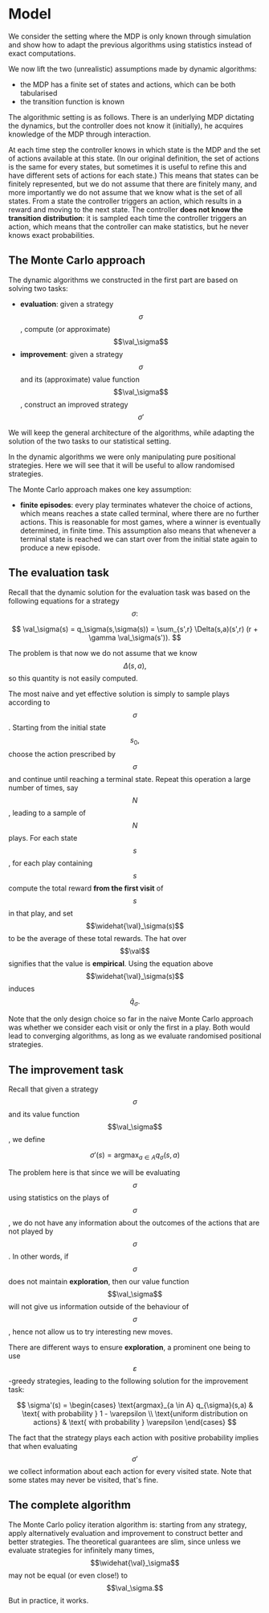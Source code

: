 # Model

We consider the setting where the MDP is only known through simulation and show how to adapt the previous algorithms using statistics instead of exact computations.

We now lift the two (unrealistic) assumptions made by dynamic algorithms:
* the MDP has a finite set of states and actions, which can be both tabularised
* the transition function is known

The algorithmic setting is as follows. 
There is an underlying MDP dictating the dynamics, but the controller does not know it (initially), he acquires knowledge of the MDP through interaction.

At each time step the controller knows in which state is the MDP and the set of actions available at this state. 
(In our original definition, the set of actions is the same for every states, but sometimes it is useful to refine this and have different sets of actions for each state.)
This means that states can be finitely represented, but we do not assume that there are finitely many, and more importantly we do not assume that we know what is the set of all states.
From a state the controller triggers an action, which results in a reward and moving to the next state.
The controller **does not know the transition distribution**: it is sampled each time the controller triggers an action, which means that the controller can make statistics, but he never knows exact probabilities.

## The Monte Carlo approach

The dynamic algorithms we constructed in the first part are based on solving two tasks:
* **evaluation**: given a strategy $$\sigma$$, compute (or approximate) $$\val_\sigma$$
* **improvement**: given a strategy $$\sigma$$ and its (approximate) value function $$\val_\sigma$$, construct an improved strategy $$\sigma'$$

We will keep the general architecture of the algorithms, while adapting the solution of the two tasks to our statistical setting.

In the dynamic algorithms we were only manipulating pure positional strategies. 
Here we will see that it will be useful to allow randomised strategies.

The Monte Carlo approach makes one key assumption:
* **finite episodes**: every play terminates whatever the choice of actions, which means reaches a state called terminal, where there are no further actions. 
This is reasonable for most games, where a winner is eventually determined, in finite time.
This assumption also means that whenever a terminal state is reached we can start over from the initial state again to produce a new episode.

## The evaluation task

Recall that the dynamic solution for the evaluation task was based on the following equations for a strategy $$\sigma:$$

$$
\val_\sigma(s) = q_\sigma(s,\sigma(s)) = \sum_{s',r} \Delta(s,a)(s',r) (r + \gamma \val_\sigma(s')).
$$

The problem is that now we do not assume that we know $$\Delta(s,a),$$ so this quantity is not easily computed.

The most naive and yet effective solution is simply to sample plays according to $$\sigma$$.
Starting from the initial state $$s_0,$$ choose the action prescribed by $$\sigma$$ and continue until reaching a terminal state.
Repeat this operation a large number of times, say $$N$$, leading to a sample of $$N$$ plays.
For each state $$s$$, for each play containing $$s$$ compute the total reward **from the first visit** of $$s$$ in that play,
and set $$\widehat{\val}_\sigma(s)$$ to be the average of these total rewards.
The hat over $$\val$$ signifies that the value is **empirical**.
Using the equation above $$\widehat{\val}_\sigma(s)$$ induces $$\widehat{q}_\sigma.$$

Note that the only design choice so far in the naive Monte Carlo approach was whether we consider each visit or only the first in a play.
Both would lead to converging algorithms, as long as we evaluate randomised positional strategies.

## The improvement task

Recall that given a strategy $$\sigma$$ and its value function $$\val_\sigma$$, 
we define 

$$
\sigma'(s) = \text{argmax}_{a \in A} q_{\sigma}(s,a)
$$

The problem here is that since we will be evaluating $$\sigma$$ using statistics on the plays of $$\sigma$$, 
we do not have any information about the outcomes of the actions that are not played by $$\sigma$$. 
In other words, if $$\sigma$$ does not maintain **exploration**, then our value function $$\val_\sigma$$ will not give us information outside of the behaviour of $$\sigma$$, 
hence not allow us to try interesting new moves.

There are different ways to ensure **exploration**, a prominent one being to use $$\varepsilon$$-greedy strategies,
leading to the following solution for the improvement task:

$$
\sigma'(s) = 
\begin{cases}
\text{argmax}_{a \in A} q_{\sigma}(s,a) & \text{ with probability } 1 - \varepsilon \\
\text{uniform distribution on actions} & \text{ with probability } \varepsilon
\end{cases}
$$

The fact that the strategy plays each action with positive probability implies that when evaluating $$\sigma'$$ we collect information about each action for every visited state.
Note that some states may never be visited, that's fine.

## The complete algorithm

The Monte Carlo policy iteration algorithm is: 
starting from any strategy, apply alternatively evaluation and improvement to construct better and better strategies.
The theoretical guarantees are slim, since unless we evaluate strategies for infinitely many times, $$\widehat{\val}_\sigma$$ may not be equal (or even close!) to $$\val_\sigma.$$
But in practice, it works.

